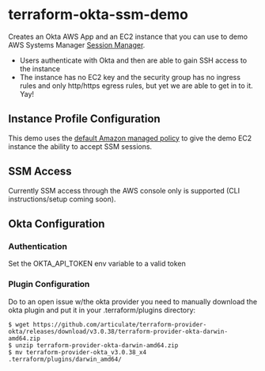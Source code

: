 # terraform-okta-ssm-demo

Creates an Okta AWS App and an EC2 instance that you can use to demo AWS Systems Manager [Session Manager](https://docs.aws.amazon.com/systems-manager/latest/userguide/session-manager.html).

* Users authenticate with Okta and then are able to gain SSH access to the instance
* The instance has no EC2 key and the security group has no ingress rules and only http/https egress rules, but yet we are able to get in to it. Yay!

## Instance Profile Configuration

This demo uses the [default Amazon managed policy](https://docs.aws.amazon.com/systems-manager/latest/userguide/session-manager-getting-started-instance-profile.html) to give the demo EC2 instance the ability to accept SSM sessions.

## SSM Access

Currently SSM access through the AWS console only is supported (CLI instructions/setup coming soon).

## Okta Configuration

### Authentication

Set the OKTA_API_TOKEN env variable to a valid token

### Plugin Configuration
Do to an open issue w/the okta provider you need to manually download the okta plugin and put it in your .terraform/plugins directory:

    $ wget https://github.com/articulate/terraform-provider-okta/releases/download/v3.0.38/terraform-provider-okta-darwin-amd64.zip
    $ unzip terraform-provider-okta-darwin-amd64.zip
    $ mv terraform-provider-okta_v3.0.38_x4 .terraform/plugins/darwin_amd64/


